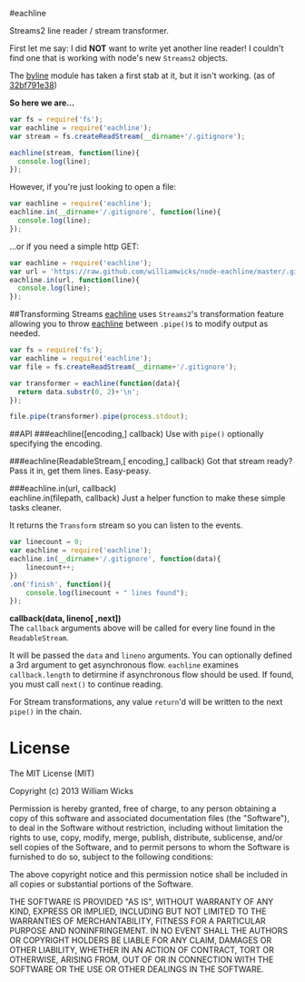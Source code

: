 #eachline

Streams2 line reader / stream transformer.

First let me say: I did **NOT** want to write yet another line reader! 
I couldn't find one that is working with node's new `Streams2` objects.

The [byline](https://github.com/jahewson/node-byline) module has taken a first stab at it, 
but it isn't working. (as of [32bf791e38](https://github.com/jahewson/node-byline/commit/32bf791e387a46c720b604d8d5807eeb8f668ddf))

**So here we are...**
```javascript
var fs = require('fs');
var eachline = require('eachline');
var stream = fs.createReadStream(__dirname+'/.gitignore');

eachline(stream, function(line){
  console.log(line);
});
```

However, if you're just looking to open a file:
```javascript
var eachline = require('eachline');
eachline.in(__dirname+'/.gitignore', function(line){
  console.log(line);
});
```

...or if you need a simple http GET:
```javascript
var eachline = require('eachline');
var url = 'https://raw.github.com/williamwicks/node-eachline/master/.gitignore';
eachline.in(url, function(line){
  console.log(line);
});
```

##Transforming Streams
[eachline](https://github.com/williamwicks/node-eachline) uses `Streams2`'s transformation 
feature allowing you to throw [eachline](https://github.com/williamwicks/node-eachline) between `.pipe()`s
to modify output as needed.

```javascript
var fs = require('fs');
var eachline = require('eachline');
var file = fs.createReadStream(__dirname+'/.gitignore');

var transformer = eachline(function(data){
  return data.substr(0, 2)+'\n';
});

file.pipe(transformer).pipe(process.stdout);
```

##API
###eachline([encoding,] callback)
Use with `pipe()` optionally specifying the encoding.

###eachline(ReadableStream,[ encoding,] callback)
Got that stream ready? Pass it in, get them lines. Easy-peasy.

###eachline.in(url, callback)<br>
eachline.in(filepath, callback)
Just a helper function to make these simple tasks cleaner.

It returns the `Transform` stream so you can listen to the events.
```javascript
var linecount = 0;
var eachline = require('eachline');
eachline.in(__dirname+'/.gitignore', function(data){
	linecount++;
})
.on('finish', function(){
	console.log(linecount + " lines found");
});
```

**callback(data, lineno[ ,next])**<BR>
The `callback` arguments above will be called for every line found in the `ReadableStream`.

It will be passed the `data` and `lineno` arguments. You can optionally defined a
3rd argument to get asynchronous flow. `eachline` examines `callback.length` to detirmine
if asynchronous flow should be used. If found, you must call `next()` to continue reading.

For Stream transformations, any value `return`'d will be written to the next `pipe()` in the chain.


License
=======

The MIT License (MIT)

Copyright (c) 2013 William Wicks

Permission is hereby granted, free of charge, to any person obtaining a copy of
this software and associated documentation files (the "Software"), to deal in
the Software without restriction, including without limitation the rights to
use, copy, modify, merge, publish, distribute, sublicense, and/or sell copies of
the Software, and to permit persons to whom the Software is furnished to do so,
subject to the following conditions:

The above copyright notice and this permission notice shall be included in all
copies or substantial portions of the Software.

THE SOFTWARE IS PROVIDED "AS IS", WITHOUT WARRANTY OF ANY KIND, EXPRESS OR
IMPLIED, INCLUDING BUT NOT LIMITED TO THE WARRANTIES OF MERCHANTABILITY, FITNESS
FOR A PARTICULAR PURPOSE AND NONINFRINGEMENT. IN NO EVENT SHALL THE AUTHORS OR
COPYRIGHT HOLDERS BE LIABLE FOR ANY CLAIM, DAMAGES OR OTHER LIABILITY, WHETHER
IN AN ACTION OF CONTRACT, TORT OR OTHERWISE, ARISING FROM, OUT OF OR IN
CONNECTION WITH THE SOFTWARE OR THE USE OR OTHER DEALINGS IN THE SOFTWARE.
